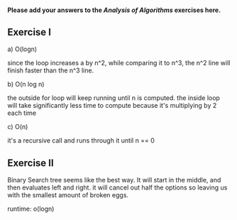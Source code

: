 #### Please add your answers to the ***Analysis of  Algorithms*** exercises here.

## Exercise I

a) O(logn)

since the loop increases a by n^2, while comparing it to n^3, the n^2 line will finish faster than the n^3 line. 

b) O(n log n)

the outside for loop will keep running until n is computed.
the inside loop will take significantly less time to compute because it's multiplying by 2 each time

c) O(n)

it's a recursive call and runs through it until n == 0

## Exercise II

Binary Search tree seems like the best way.
It will start in the middle, and then evaluates left and right.
it will cancel out half the options so leaving us with the smallest amount of broken eggs.

runtime: o(logn)
